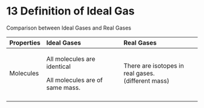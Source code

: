 # 13 Definition of Ideal Gas

Comparison between Ideal Gases and Real Gases

<table>
  <thead>
    <tr>
      <th style="text-align:left">Properties</th>
      <th style="text-align:left">Ideal Gases</th>
      <th style="text-align:left">Real Gases</th>
    </tr>
  </thead>
  <tbody>
    <tr>
      <td style="text-align:left">Molecules</td>
      <td style="text-align:left">
        <p>All molecules are identical</p>
        <p>All molecules are of same mass.</p>
      </td>
      <td style="text-align:left">There are isotopes in real gases.
        <br />(different mass)</td>
    </tr>
    <tr>
      <td style="text-align:left"></td>
      <td style="text-align:left"></td>
      <td style="text-align:left"></td>
    </tr>
  </tbody>
</table>